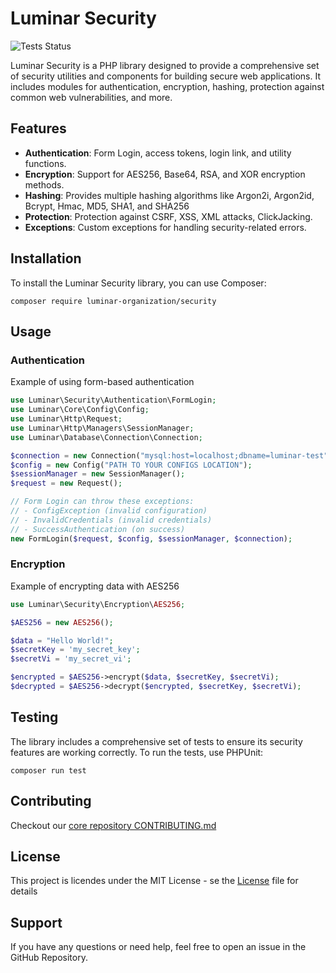 # Luminar Security

![Tests Status](https://img.shields.io/github/actions/workflow/status/luminar-organization/security/tests.yml?label=Tests)

Luminar Security is a PHP library designed to provide a comprehensive set of security utilities and components for building secure web applications. It includes modules for authentication, encryption, hashing, protection against common web vulnerabilities, and more.

## Features

- **Authentication**: Form Login, access tokens, login link, and utility functions.
- **Encryption**: Support for AES256, Base64, RSA, and XOR encryption methods.
- **Hashing**: Provides multiple hashing algorithms like Argon2i, Argon2id, Bcrypt, Hmac, MD5, SHA1, and SHA256
- **Protection**: Protection against CSRF, XSS, XML attacks, ClickJacking.
- **Exceptions**: Custom exceptions for handling security-related errors.

## Installation

To install the Luminar Security library, you can use Composer:

```shell
composer require luminar-organization/security
```

## Usage

### Authentication

Example of using form-based authentication

```php
use Luminar\Security\Authentication\FormLogin;
use Luminar\Core\Config\Config;
use Luminar\Http\Request;
use Luminar\Http\Managers\SessionManager;
use Luminar\Database\Connection\Connection;

$connection = new Connection("mysql:host=localhost;dbname=luminar-test", 'root');
$config = new Config("PATH TO YOUR CONFIGS LOCATION");
$sessionManager = new SessionManager();
$request = new Request();

// Form Login can throw these exceptions:
// - ConfigException (invalid configuration)
// - InvalidCredentials (invalid credentials)
// - SuccessAuthentication (on success)
new FormLogin($request, $config, $sessionManager, $connection);

```

### Encryption

Example of encrypting data with AES256
```php
use Luminar\Security\Encryption\AES256;

$AES256 = new AES256();

$data = "Hello World!";
$secretKey = 'my_secret_key';
$secretVi = 'my_secret_vi';

$encrypted = $AES256->encrypt($data, $secretKey, $secretVi);
$decrypted = $AES256->decrypt($encrypted, $secretKey, $secretVi);
```

## Testing
The library includes a comprehensive set of tests to ensure its security features are working correctly.
To run the tests, use PHPUnit:
```shell
composer run test
```

## Contributing

Checkout our [core repository CONTRIBUTING.md](https://github.com/luminar-organization/core/)

## License
This project is licendes under the MIT License - se the [License](LICENSE) file for details

## Support

If you have any questions or need help, feel free to open an issue in the GitHub Repository.

